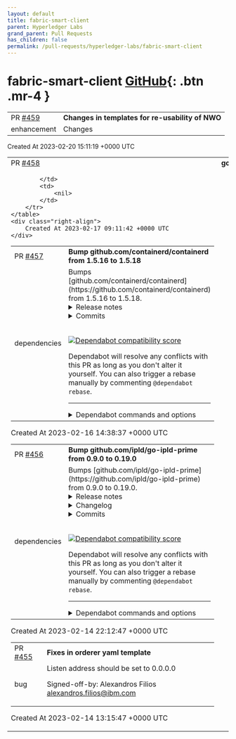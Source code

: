 ```yaml
---
layout: default
title: fabric-smart-client
parent: Hyperledger Labs
grand_parent: Pull Requests
has_children: false
permalink: /pull-requests/hyperledger-labs/fabric-smart-client
---
```


# fabric-smart-client <span class="fs-3 right-align">[GitHub](https://github.com/hyperledger-labs/fabric-smart-client){: .btn .mr-4 }</span>


<div>
    <table>
        <tr>
            <td>
                PR <a href="https://github.com/hyperledger-labs/fabric-smart-client/pull/459" class=".btn">#459</a>
            </td>
            <td>
                <b>
                    Changes in templates for re-usability of NWO
                </b>
            </td>
        </tr>
        <tr>
            <td>
                <span class="chip">enhancement</span>
            </td>
            <td>
                Changes
            </td>
        </tr>
    </table>
    <div class="right-align">
        Created At 2023-02-20 15:11:19 +0000 UTC
    </div>
</div>

<div>
    <table>
        <tr>
            <td>
                PR <a href="https://github.com/hyperledger-labs/fabric-smart-client/pull/458" class=".btn">#458</a>
            </td>
            <td>
                <b>
                    go1.19
                </b>
            </td>
        </tr>
        <tr>
            <td>
                
            </td>
            <td>
                <nil>
            </td>
        </tr>
    </table>
    <div class="right-align">
        Created At 2023-02-17 09:11:42 +0000 UTC
    </div>
</div>

<div>
    <table>
        <tr>
            <td>
                PR <a href="https://github.com/hyperledger-labs/fabric-smart-client/pull/457" class=".btn">#457</a>
            </td>
            <td>
                <b>
                    Bump github.com/containerd/containerd from 1.5.16 to 1.5.18
                </b>
            </td>
        </tr>
        <tr>
            <td>
                <span class="chip">dependencies</span>
            </td>
            <td>
                Bumps [github.com/containerd/containerd](https://github.com/containerd/containerd) from 1.5.16 to 1.5.18.
<details>
<summary>Release notes</summary>
<p><em>Sourced from <a href="https://github.com/containerd/containerd/releases">github.com/containerd/containerd's releases</a>.</em></p>
<blockquote>
<h2>containerd 1.5.18</h2>
<p>Welcome to the v1.5.18 release of containerd!</p>
<p>The eighteenth patch release for containerd 1.5 includes fixes for CVE-2023-25153 and CVE-2023-25173
along with a security update for Go.</p>
<h3>Notable Updates</h3>
<ul>
<li><strong>Fix supplementary groups not being set up properly</strong> (<a href="https://github.com/containerd/containerd/security/advisories/GHSA-hmfx-3pcx-653p">GHSA-hmfx-3pcx-653p</a>)</li>
<li><strong>Fix OCI image importer memory exhaustion</strong> (<a href="https://github.com/containerd/containerd/security/advisories/GHSA-259w-8hf6-59c2">GHSA-259w-8hf6-59c2</a>)</li>
<li><strong>Update Go to 1.19.6</strong> (<a href="https://github-redirect.dependabot.com/containerd/containerd/pull/8112">#8112</a>)</li>
</ul>
<p>See the changelog for complete list of changes</p>
<p>Please try out the release binaries and report any issues at
<a href="https://github.com/containerd/containerd/issues">https://github.com/containerd/containerd/issues</a>.</p>
<h3>Contributors</h3>
<ul>
<li>Akihiro Suda</li>
<li>Derek McGowan</li>
<li>Ye Sijun</li>
<li>Samuel Karp</li>
<li>Phil Estes</li>
<li>Swagat Bora</li>
<li>Wei Fu</li>
</ul>
<h3>Changes</h3>
<!-- raw HTML omitted -->
<ul>
<li>[release/1.5] Prepare release notes for v1.5.18 (<a href="https://github-redirect.dependabot.com/containerd/containerd/pull/8117">#8117</a>)
<ul>
<li><a href="https://github.com/containerd/containerd/commit/ddf9de6cbb30f9edf1b04d304eac67d1383e406b"><code>ddf9de6cb</code></a> Prepare release notes for v1.5.18</li>
</ul>
</li>
<li>Github Security Advisory <a href="https://github.com/containerd/containerd/security/advisories/GHSA-hmfx-3pcx-653p">GHSA-hmfx-3pcx-653p</a>
<ul>
<li><a href="https://github.com/containerd/containerd/commit/a62c38bf2173faa813018939710fc8491e4f7dba"><code>a62c38bf2</code></a> oci: fix additional GIDs</li>
<li><a href="https://github.com/containerd/containerd/commit/3b89da580b76471d6c03cb1fc6c14db6aa23d3db"><code>3b89da580</code></a> oci: fix loop iterator aliasing</li>
<li><a href="https://github.com/containerd/containerd/commit/b07ec6b251bd51f06bc72ef408f31e3f6e6e87f9"><code>b07ec6b25</code></a> oci: skip checking gid for WithAppendAdditionalGroups</li>
<li><a href="https://github.com/containerd/containerd/commit/356672cb56fd5a0eed11e5089ac824c7ab09ffac"><code>356672cb5</code></a> refactor: reduce duplicate code</li>
<li><a href="https://github.com/containerd/containerd/commit/6a7b7617cfbd90009a2e05e0e5eff4ef92028d7b"><code>6a7b7617c</code></a> add WithAdditionalGIDs test</li>
<li><a href="https://github.com/containerd/containerd/commit/832bcf300b1ec29c9b08326aab2d4eafee58dd85"><code>832bcf300</code></a> add WithAppendAdditionalGroups helper</li>
</ul>
</li>
<li>Github Security Advisory <a href="https://github.com/containerd/containerd/security/advisories/GHSA-259w-8hf6-59c2">GHSA-259w-8hf6-59c2</a>
<ul>
<li><a href="https://github.com/containerd/containerd/commit/19a347e456f3ab66909edca5351aa6f4ed1be177"><code>19a347e45</code></a> importer: stream oci-layout and manifest.json</li>
</ul>
</li>
<li>[release/1.5] Go 1.19.6 (<a href="https://github-redirect.dependabot.com/containerd/containerd/pull/8112">#8112</a>)
<ul>
<li><a href="https://github.com/containerd/containerd/commit/4209dc243005af926fbd0382cbd6cf4cd26beeef"><code>4209dc243</code></a> Go 1.19.6</li>
</ul>
</li>
<li>[release/1.5] Fix retry logic within devmapper device deactivation (<a href="https://github-redirect.dependabot.com/containerd/containerd/pull/8089">#8089</a>)
<ul>
<li><a href="https://github.com/containerd/containerd/commit/0d16d045dfd0d800a00dc362736b815f6cc96de8"><code>0d16d045d</code></a> Fix retry logic within devmapper device deactivation</li>
</ul>
</li>
<li>[release/1.5] CI: skip some jobs when <code>repo != containerd/containerd</code> (<a href="https://github-redirect.dependabot.com/containerd/containerd/pull/8084">#8084</a>)
<ul>
<li><a href="https://github.com/containerd/containerd/commit/34451bc66453aad2f911aa8bffa6817061e4a72b"><code>34451bc66</code></a> CI: skip some jobs when <code>repo != containerd/containerd</code></li>
</ul>
</li>
</ul>
<!-- raw HTML omitted -->
</blockquote>
<p>... (truncated)</p>
</details>
<details>
<summary>Commits</summary>
<ul>
<li><a href="https://github.com/containerd/containerd/commit/39bb06f98f17c7a226b10269d325c861585b2389"><code>39bb06f</code></a> Merge pull request <a href="https://github-redirect.dependabot.com/containerd/containerd/issues/8117">#8117</a> from dmcgowan/prepare-v1.5.18</li>
<li><a href="https://github.com/containerd/containerd/commit/ddf9de6cbb30f9edf1b04d304eac67d1383e406b"><code>ddf9de6</code></a> Prepare release notes for v1.5.18</li>
<li><a href="https://github.com/containerd/containerd/commit/28e461805038a431c0bd1c04f31a438470c24450"><code>28e4618</code></a> Merge pull request from GHSA-hmfx-3pcx-653p</li>
<li><a href="https://github.com/containerd/containerd/commit/959e1cf9602f3b7a71bdca7b6344b40e00504730"><code>959e1cf</code></a> Merge pull request from GHSA-259w-8hf6-59c2</li>
<li><a href="https://github.com/containerd/containerd/commit/b4538c253204b169366b7f3d3f990b47eae7ade0"><code>b4538c2</code></a> Merge pull request <a href="https://github-redirect.dependabot.com/containerd/containerd/issues/8112">#8112</a> from AkihiroSuda/cherrypick-8109-1.5</li>
<li><a href="https://github.com/containerd/containerd/commit/4209dc243005af926fbd0382cbd6cf4cd26beeef"><code>4209dc2</code></a> Go 1.19.6</li>
<li><a href="https://github.com/containerd/containerd/commit/7c3b24362756e11c841ec7fa4a8aecb8f94e6894"><code>7c3b243</code></a> Merge pull request <a href="https://github-redirect.dependabot.com/containerd/containerd/issues/8089">#8089</a> from swagatbora90/backport-1.5</li>
<li><a href="https://github.com/containerd/containerd/commit/0d16d045dfd0d800a00dc362736b815f6cc96de8"><code>0d16d04</code></a> Fix retry logic within devmapper device deactivation</li>
<li><a href="https://github.com/containerd/containerd/commit/9e9f4c8ea77d016387bee13eeb773f4a79d6c054"><code>9e9f4c8</code></a> Merge pull request <a href="https://github-redirect.dependabot.com/containerd/containerd/issues/8084">#8084</a> from AkihiroSuda/ci-skip-on-fork-1.5</li>
<li><a href="https://github.com/containerd/containerd/commit/a62c38bf2173faa813018939710fc8491e4f7dba"><code>a62c38b</code></a> oci: fix additional GIDs</li>
<li>Additional commits viewable in <a href="https://github.com/containerd/containerd/compare/v1.5.16...v1.5.18">compare view</a></li>
</ul>
</details>
<br />


[![Dependabot compatibility score](https://dependabot-badges.githubapp.com/badges/compatibility_score?dependency-name=github.com/containerd/containerd&package-manager=go_modules&previous-version=1.5.16&new-version=1.5.18)](https://docs.github.com/en/github/managing-security-vulnerabilities/about-dependabot-security-updates#about-compatibility-scores)

Dependabot will resolve any conflicts with this PR as long as you don't alter it yourself. You can also trigger a rebase manually by commenting `@dependabot rebase`.

[//]: # (dependabot-automerge-start)
[//]: # (dependabot-automerge-end)

---

<details>
<summary>Dependabot commands and options</summary>
<br />

You can trigger Dependabot actions by commenting on this PR:
- `@dependabot rebase` will rebase this PR
- `@dependabot recreate` will recreate this PR, overwriting any edits that have been made to it
- `@dependabot merge` will merge this PR after your CI passes on it
- `@dependabot squash and merge` will squash and merge this PR after your CI passes on it
- `@dependabot cancel merge` will cancel a previously requested merge and block automerging
- `@dependabot reopen` will reopen this PR if it is closed
- `@dependabot close` will close this PR and stop Dependabot recreating it. You can achieve the same result by closing it manually
- `@dependabot ignore this major version` will close this PR and stop Dependabot creating any more for this major version (unless you reopen the PR or upgrade to it yourself)
- `@dependabot ignore this minor version` will close this PR and stop Dependabot creating any more for this minor version (unless you reopen the PR or upgrade to it yourself)
- `@dependabot ignore this dependency` will close this PR and stop Dependabot creating any more for this dependency (unless you reopen the PR or upgrade to it yourself)
- `@dependabot use these labels` will set the current labels as the default for future PRs for this repo and language
- `@dependabot use these reviewers` will set the current reviewers as the default for future PRs for this repo and language
- `@dependabot use these assignees` will set the current assignees as the default for future PRs for this repo and language
- `@dependabot use this milestone` will set the current milestone as the default for future PRs for this repo and language

You can disable automated security fix PRs for this repo from the [Security Alerts page](https://github.com/hyperledger-labs/fabric-smart-client/network/alerts).

</details>
            </td>
        </tr>
    </table>
    <div class="right-align">
        Created At 2023-02-16 14:38:37 +0000 UTC
    </div>
</div>

<div>
    <table>
        <tr>
            <td>
                PR <a href="https://github.com/hyperledger-labs/fabric-smart-client/pull/456" class=".btn">#456</a>
            </td>
            <td>
                <b>
                    Bump github.com/ipld/go-ipld-prime from 0.9.0 to 0.19.0
                </b>
            </td>
        </tr>
        <tr>
            <td>
                <span class="chip">dependencies</span>
            </td>
            <td>
                Bumps [github.com/ipld/go-ipld-prime](https://github.com/ipld/go-ipld-prime) from 0.9.0 to 0.19.0.
<details>
<summary>Release notes</summary>
<p><em>Sourced from <a href="https://github.com/ipld/go-ipld-prime/releases">github.com/ipld/go-ipld-prime's releases</a>.</em></p>
<blockquote>
<h2>v0.19.0</h2>
<p>go-ipld-prime's release policy says that:</p>
<blockquote>
<p>even numbers should be easy upgrades; odd numbers may change things</p>
</blockquote>
<p>The only major, potentially disruptive change in this release is a bump to Go 1.18.</p>
<h4>🛠 Breaking Changes</h4>
<p>Update go.mod to Go 1.18.</p>
<h4>🔦 Highlights</h4>
<ul>
<li><strong>Codecs</strong>: <a href="https://github-redirect.dependabot.com/ipld/go-ipld-prime/pull/472">Correct JSON codec Bytes handling</a>. This change does not impact DAG-JSON, which is the generally recommended codec for JSON output as the JSON codec cannot properly handle Bytes or Links.</li>
<li><strong>Dependencies</strong>:
<ul>
<li>Update to go-multihash@v0.2.1: <a href="https://github.com/multiformats/go-multihash/releases/tag/v0.2.1">https://github.com/multiformats/go-multihash/releases/tag/v0.2.1</a></li>
<li>Update to go-multicodec@v0.6.0: <a href="https://github.com/multiformats/go-multicodec/releases/tag/v0.6.0">https://github.com/multiformats/go-multicodec/releases/tag/v0.6.0</a></li>
<li>Update to go-cid@v0.3.2: <a href="https://github.com/ipfs/go-cid/compare/v0.2.0...v0.3.2">https://github.com/ipfs/go-cid/compare/v0.2.0...v0.3.2</a></li>
</ul>
</li>
</ul>
<h2>v0.18.0</h2>
<p>go-ipld-prime's release policy says that:</p>
<blockquote>
<p>even numbers should be easy upgrades; odd numbers may change things</p>
</blockquote>
<p>So, as an even number, this v0.18.0 release should be a smooth ride for upgraders from v0.17.0. We have 3 major feature additions, all focused on <a href="https://pkg.go.dev/github.com/ipld/go-ipld-prime/node/bindnode">Bindnode</a>.</p>
<h4>🔦 Highlights</h4>
<ul>
<li><strong>Bindnode</strong>: <a href="https://github-redirect.dependabot.com/ipld/go-ipld-prime/pull/414">Custom Go type converters</a> - Bindnode performs bidirectional mapping of Go types to the IPLD Data Model, and in doing so, it assumes a straightforward mapping of values to their encoded forms. But there are common cases where a Go type doesn't have a straightforward path to serialization, either because the encoded form needs a custom layout, or because bindnode doesn't have enough information to infer a serialization pattern. Custom Go type converters for bindnode allow a user to supply a pair of converter functions for a Go type that dictate how to map that type to an IPLD Data Model kind. See the <strong><a href="https://pkg.go.dev/github.com/ipld/go-ipld-prime/node/bindnode">bindnode documentation</a></strong> for more information.</li>
<li><strong>Bindnode</strong>: <a href="https://github-redirect.dependabot.com/ipld/go-ipld-prime/pull/437">Type registry</a> - Setting up Go type mappings with Bindnode involves some boilerplate. A basic type registry is now available that takes some of this boilerplate away; giving you a single place to register, and perform conversions to and from Go types, Data Model (<code>Node</code>) forms or directly through serialization. See the <strong><a href="https://pkg.go.dev/github.com/ipld/go-ipld-prime/node/bindnode/registry">bindnode/registry documentation</a></strong> for more information.</li>
<li><strong>Bindnode</strong>: <a href="https://github-redirect.dependabot.com/ipld/go-ipld-prime/pull/414/commits/87211682cb963ef1c98fa63909f67a8b02d1108c">Full <code>uint64</code> support</a> - the <code>uint64</code> support introduced in go-ipld-prime@v0.17.0 has been wired into Bindnode. The Data Model (<code>Node</code>) forms expose integers as <code>int64</code> values, which is lossy for unsigned 64-bit integers. Bindnode Go types using <code>uint64</code> values are now lossless in round-trips through serialization to codecs that support the full range (DAG-CBOR most notably).</li>
</ul>
<p>You can see all of these new features in action using Filecoin Go types, allowing a mapping between Go types, Data Model (<code>Node</code>) forms, and their DAG-CBOR serialized forms with <a href="https://github-redirect.dependabot.com/filecoin-project/go-fil-markets/pull/713">data-transfer vouchers</a>. These features also allow us to interact with the original Go types, without modification, including <code>big.Int</code> serialization to <code>Bytes</code>, Filecoin <code>Signature</code> serialization to a byte-prefix discriminated <code>Bytes</code> and more. Since the Go types are unchanged, they can also simultaneously support <a href="https://github.com/whyrusleeping/cbor-gen">cbor-gen</a> serialization, allowing an easier migration path.</p>
<h2>v0.17.0</h2>
<p><strong>go-ipld-prime</strong>'s release policy says that:</p>
<blockquote>
<p>even numbers should be easy upgrades; odd numbers may change things</p>
</blockquote>
<p>In that spirit, this v0.17.0 release includes some potentially breaking changes. Although minor, they are marked below and they may lead to behavioral changes in your use of this library.</p>
<h4>🛠 Breaking Changes</h4>
<ul>
<li><strong>Codecs</strong>:
<ul>
<li>DAG-CBOR, DAG-JSON: <a href="https://github-redirect.dependabot.com/ipld/go-ipld-prime/pull/433">Error on <code>cid.Undef</code> links in dag{json,cbor} encoding</a> - previously, encoding Link nodes that were empty CIDs (uninitialized zero-value or explicitly <code>cid.Undef</code>) would have passed through the DAG-CBOR or DAG-JSON codecs, silently producing erroneous output that wouldn't successfully pass back through a decode. (Rod Vagg)</li>
</ul>
</li>
<li><strong>Bindnode</strong>:
<ul>
<li><a href="https://github-redirect.dependabot.com/ipld/go-ipld-prime/pull/427">Panic early if API has been passed ptr-to-ptr</a> - previous usage of bindnode using pointers-to-pointers may have deferred (or in some cases avoided) panics until deeper usage of the API, this change makes it earlier to make it clear that pointer-to-pointer is not appropriate usage. (Rod Vagg)</li>
</ul>
</li>
<li><strong>Build</strong>:
<ul>
<li><a href="https://github-redirect.dependabot.com/ipld/go-ipld-prime/pull/394">Drop Go 1.16.x testing &amp; begin testing Go 1.18.x</a> (Daniel Martí)</li>
<li>Note also that in this release, the <a href="https://github.com/ipfs/go-cid">github.com/ipfs/<strong>go-cid</strong></a> dependency is upgraded from 0.0.4 to 0.2.0 which includes a breaking change with the removal of the <code>cid.Codecs</code> and <code>cid.CodecToStr</code> maps which may disruptive. See <a href="https://github.com/ipfs/go-cid/releases/tag/v0.2.0">the go-cid@0.2.0 release page for details</a>.</li>
</ul>
</li>
</ul>
<!-- raw HTML omitted -->
</blockquote>
<p>... (truncated)</p>
</details>
<details>
<summary>Changelog</summary>
<p><em>Sourced from <a href="https://github.com/ipld/go-ipld-prime/blob/master/CHANGELOG.md">github.com/ipld/go-ipld-prime's changelog</a>.</em></p>
<blockquote>
<h3>v0.19.0</h3>
<p><em>2022 October 13</em></p>
<p>go-ipld-prime's release policy says that:</p>
<blockquote>
<p>even numbers should be easy upgrades; odd numbers may change things</p>
</blockquote>
<p>The major change in this release is a bump to Go 1.18.</p>
<h4>🛠 Breaking Changes</h4>
<p>Update go.mod to Go 1.18.</p>
<h4>🔦 Highlights</h4>
<ul>
<li><strong>Codecs</strong>: <a href="https://github-redirect.dependabot.com/ipld/go-ipld-prime/pull/472">Correct JSON codec Bytes handling</a>. This change does not impact DAG-JSON, which is the generally recommended codec for JSON output as the JSON codec cannot properly handle Bytes or Links.</li>
<li><strong>Dependencies</strong>:
<ul>
<li>Update to go-multihash@v0.2.1: <a href="https://github.com/multiformats/go-multihash/releases/tag/v0.2.1">https://github.com/multiformats/go-multihash/releases/tag/v0.2.1</a></li>
<li>Update to go-multicodec@v0.6.0: <a href="https://github.com/multiformats/go-multicodec/releases/tag/v0.6.0">https://github.com/multiformats/go-multicodec/releases/tag/v0.6.0</a></li>
<li>Update to go-cid@v0.3.2: <a href="https://github.com/ipfs/go-cid/compare/v0.2.0...v0.3.2">https://github.com/ipfs/go-cid/compare/v0.2.0...v0.3.2</a></li>
</ul>
</li>
</ul>
<h3>v0.18.0</h3>
<p><em>2022 August 01</em></p>
<p>go-ipld-prime's release policy says that:</p>
<blockquote>
<p>even numbers should be easy upgrades; odd numbers may change things</p>
</blockquote>
<p>So, as an even number, this v0.18.0 release should be a smooth ride for upgraders from v0.17.0. We have 3 major feature additions, all focused on <a href="https://pkg.go.dev/github.com/ipld/go-ipld-prime/node/bindnode">Bindnode</a>.</p>
<h4>🔦 Highlights</h4>
<ul>
<li><strong>Bindnode</strong>: <a href="https://github-redirect.dependabot.com/ipld/go-ipld-prime/pull/414">Custom Go type converters</a> - Bindnode performs bidirectional mapping of Go types to the IPLD Data Model, and in doing so, it assumes a straightforward mapping of values to their encoded forms. But there are common cases where a Go type doesn't have a straightforward path to serialization, either because the encoded form needs a custom layout, or because bindnode doesn't have enough information to infer a serialization pattern. Custom Go type converters for bindnode allow a user to supply a pair of converter functions for a Go type that dictate how to map that type to an IPLD Data Model kind. See the <strong><a href="https://pkg.go.dev/github.com/ipld/go-ipld-prime/node/bindnode">bindnode documentation</a></strong> for more information.</li>
<li><strong>Bindnode</strong>: <a href="https://github-redirect.dependabot.com/ipld/go-ipld-prime/pull/437">Type registry</a> - Setting up Go type mappings with Bindnode involves some boilerplate. A basic type registry is now available that takes some of this boilerplate away; giving you a single place to register, and perform conversions to and from Go types, Data Model (<code>Node</code>) forms or directly through serialization. See the <strong><a href="https://pkg.go.dev/github.com/ipld/go-ipld-prime/node/bindnode/registry">bindnode/registry documentation</a></strong> for more information.</li>
<li><strong>Bindnode</strong> <a href="https://github-redirect.dependabot.com/ipld/go-ipld-prime/pull/414/commits/87211682cb963ef1c98fa63909f67a8b02d1108c">Full <code>uint64</code> support</a> - the <code>uint64</code> support introduced in go-ipld-prime@v0.17.0 has been wired into Bindnode. The Data Model (<code>Node</code>) forms expose integers as <code>int64</code> values, which is lossy for unsigned 64-bit integers. Bindnode Go types using <code>uint64</code> values are now lossless in round-trips through serialization to codecs that support the full range (DAG-CBOR most notably).</li>
</ul>
<p>You can see all of these new features in action using Filecoin Go types, allowing a mapping between Go types, Data Model (<code>Node</code>) forms, and their DAG-CBOR serialized forms with <a href="https://github-redirect.dependabot.com/filecoin-project/go-fil-markets/pull/713">data-transfer vouchers</a>. These features also allow us to interact with the original Go types, without modification, including <code>big.Int</code> serialization to <code>Bytes</code>, Filecoin <code>Signature</code> serialization to a byte-prefix discriminated <code>Bytes</code> and more. Since the Go types are unchanged, they can also simultaneously support <a href="https://github.com/whyrusleeping/cbor-gen">cbor-gen</a> serialization, allowing an easier migration path.</p>
<h3>v0.17.0</h3>
<p><em>2022 Jun 15</em></p>
<p>go-ipld-prime's release policy says that:</p>
<blockquote>
<p>even numbers should be easy upgrades; odd numbers may change things</p>
</blockquote>
<p>In that spirit, this v0.17.0 release includes some potentially breaking changes. Although minor, they are marked below and they may lead to behavioral changes in your use of this library.</p>
<!-- raw HTML omitted -->
</blockquote>
<p>... (truncated)</p>
</details>
<details>
<summary>Commits</summary>
<ul>
<li><a href="https://github.com/ipld/go-ipld-prime/commit/ac99fc3ecbe040a04ff4dcb83a00c9f65e863b15"><code>ac99fc3</code></a> Prepare v0.19.0</li>
<li><a href="https://github.com/ipld/go-ipld-prime/commit/146d1c8529676fe9ee0604f014656af2395505fc"><code>146d1c8</code></a> fix: correct json codec links &amp; bytes handling</li>
<li><a href="https://github.com/ipld/go-ipld-prime/commit/7548eb883bda4712355797547a0628a0ad1c00cb"><code>7548eb8</code></a> build(deps): bump github.com/google/go-cmp from 0.5.8 to 0.5.9 (<a href="https://github-redirect.dependabot.com/ipld/go-ipld-prime/issues/468">#468</a>)</li>
<li><a href="https://github.com/ipld/go-ipld-prime/commit/4b84deb80396dd4b66b9072cf0048cccb128f7eb"><code>4b84deb</code></a> build(deps): bump github.com/ipfs/go-cid from 0.3.0 to 0.3.2 (<a href="https://github-redirect.dependabot.com/ipld/go-ipld-prime/issues/466">#466</a>)</li>
<li><a href="https://github.com/ipld/go-ipld-prime/commit/a007538ff21d75c67f6b80ceb140553d17347d65"><code>a007538</code></a> build(deps): bump github.com/ipfs/go-cid in /storage/bsadapter (<a href="https://github-redirect.dependabot.com/ipld/go-ipld-prime/issues/465">#465</a>)</li>
<li><a href="https://github.com/ipld/go-ipld-prime/commit/6c3aeeaf946efb11d54dac446aa9adb56f0f3502"><code>6c3aeea</code></a> build(deps): bump github.com/ipfs/go-cid in /storage/bsrvadapter (<a href="https://github-redirect.dependabot.com/ipld/go-ipld-prime/issues/464">#464</a>)</li>
<li><a href="https://github.com/ipld/go-ipld-prime/commit/8fd3dea583cd0ebd6bb65060fbe5ac570e4440c7"><code>8fd3dea</code></a> test(basicnode): increase test coverage for int and map types (<a href="https://github-redirect.dependabot.com/ipld/go-ipld-prime/issues/454">#454</a>)</li>
<li><a href="https://github.com/ipld/go-ipld-prime/commit/e57582f782f7edc6c631448bf0933a5022037961"><code>e57582f</code></a> build(deps): bump github.com/ipfs/go-cid in /storage/bsrvadapter</li>
<li><a href="https://github.com/ipld/go-ipld-prime/commit/8572ef0d8b8bd8781e243f97a3b78739f8fd7ceb"><code>8572ef0</code></a> build(deps): bump github.com/ipfs/go-cid in /storage/bsadapter</li>
<li><a href="https://github.com/ipld/go-ipld-prime/commit/e23acb3d85bcf21dba0459f525c4d33390161ed7"><code>e23acb3</code></a> build(deps): bump github.com/ipfs/go-cid from 0.2.0 to 0.3.0</li>
<li>Additional commits viewable in <a href="https://github.com/ipld/go-ipld-prime/compare/v0.9.0...v0.19.0">compare view</a></li>
</ul>
</details>
<br />


[![Dependabot compatibility score](https://dependabot-badges.githubapp.com/badges/compatibility_score?dependency-name=github.com/ipld/go-ipld-prime&package-manager=go_modules&previous-version=0.9.0&new-version=0.19.0)](https://docs.github.com/en/github/managing-security-vulnerabilities/about-dependabot-security-updates#about-compatibility-scores)

Dependabot will resolve any conflicts with this PR as long as you don't alter it yourself. You can also trigger a rebase manually by commenting `@dependabot rebase`.

[//]: # (dependabot-automerge-start)
[//]: # (dependabot-automerge-end)

---

<details>
<summary>Dependabot commands and options</summary>
<br />

You can trigger Dependabot actions by commenting on this PR:
- `@dependabot rebase` will rebase this PR
- `@dependabot recreate` will recreate this PR, overwriting any edits that have been made to it
- `@dependabot merge` will merge this PR after your CI passes on it
- `@dependabot squash and merge` will squash and merge this PR after your CI passes on it
- `@dependabot cancel merge` will cancel a previously requested merge and block automerging
- `@dependabot reopen` will reopen this PR if it is closed
- `@dependabot close` will close this PR and stop Dependabot recreating it. You can achieve the same result by closing it manually
- `@dependabot ignore this major version` will close this PR and stop Dependabot creating any more for this major version (unless you reopen the PR or upgrade to it yourself)
- `@dependabot ignore this minor version` will close this PR and stop Dependabot creating any more for this minor version (unless you reopen the PR or upgrade to it yourself)
- `@dependabot ignore this dependency` will close this PR and stop Dependabot creating any more for this dependency (unless you reopen the PR or upgrade to it yourself)
- `@dependabot use these labels` will set the current labels as the default for future PRs for this repo and language
- `@dependabot use these reviewers` will set the current reviewers as the default for future PRs for this repo and language
- `@dependabot use these assignees` will set the current assignees as the default for future PRs for this repo and language
- `@dependabot use this milestone` will set the current milestone as the default for future PRs for this repo and language

You can disable automated security fix PRs for this repo from the [Security Alerts page](https://github.com/hyperledger-labs/fabric-smart-client/network/alerts).

</details>
            </td>
        </tr>
    </table>
    <div class="right-align">
        Created At 2023-02-14 22:12:47 +0000 UTC
    </div>
</div>

<div>
    <table>
        <tr>
            <td>
                PR <a href="https://github.com/hyperledger-labs/fabric-smart-client/pull/455" class=".btn">#455</a>
            </td>
            <td>
                <b>
                    Fixes in orderer yaml template
                </b>
            </td>
        </tr>
        <tr>
            <td>
                <span class="chip">bug</span>
            </td>
            <td>
                Listen address should be set to 0.0.0.0

Signed-off-by: Alexandros Filios <alexandros.filios@ibm.com>
            </td>
        </tr>
    </table>
    <div class="right-align">
        Created At 2023-02-14 13:15:47 +0000 UTC
    </div>
</div>

